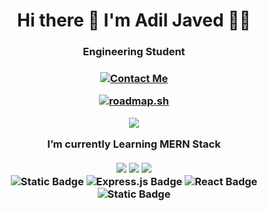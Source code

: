 <h1 align = "center" > Hi there 👋 I'm Adil Javed 👨‍💻</h1>
<h3 align="center">Engineering Student<h3>

<p align="center">
  <a href="https://linktr.ee/adiljaved">
    <img src="https://img.shields.io/badge/Contact%20Me-39E09B?style=for-the-badge&logoColor=white" alt="Contact Me" />
  </a>
</p>


<p align="center">
<a href="https://roadmap.sh"><img src="https://api.roadmap.sh/v1-badge/wide/66108643da1671f98628eb10?variant=dark" alt="roadmap.sh"/></a>
</p>
<p align = "center"> 
<img src = "https://github-readme-stats-git-masterrstaa-rickstaa.vercel.app/api?username=adijavaa&theme=tokyonight">
</p>
<p align='center'>
  I’m currently Learning <b>MERN Stack</b><br/><br/>
  <img src="https://img.shields.io/badge/html-E34F26?style=for-the-badge&logo=html5&logoColor=white&labelColor=%23E34F26&color=%23E34F26"/>  
  <img src="https://img.shields.io/badge/css-1572B6?style=for-the-badge&logo=css3&logoColor=white&labelColor=%231572B6&color=%231572B6"/>
  <img src="https://img.shields.io/badge/javascipt-f3db1d?style=for-the-badge&logo=javascript&logoColor=black&labelColor=%23f3db1d&color=%23F7DF1E"/>
  <br/>
  <img alt="Static Badge" src="https://img.shields.io/badge/node%20JS-%23339933?style=for-the-badge&logo=nodedotjs&logoColor=%23000000&color=%23339933">
<img src="https://img.shields.io/badge/Express.js-%23404d59.svg?style=for-the-badge&logo=express&logoColor=white" alt="Express.js Badge">


<img src="https://img.shields.io/badge/React-%2300D8FF.svg?style=for-the-badge&logo=react&logoColor=white" alt="React Badge">

  <img alt="Static Badge" src="https://img.shields.io/badge/mongodb-%2347A248?style=for-the-badge&logo=mongodb&logoColor=%2347A248&color=%23000000">

  
</p>
